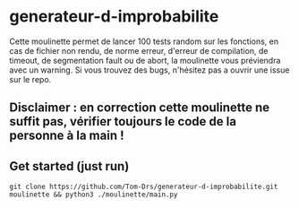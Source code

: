 # generateur-d-improbabilite

Cette moulinette permet de lancer 100 tests random sur les fonctions, en cas de fichier non rendu, de norme erreur, d'erreur de compilation, de timeout, de segmentation fault ou de abort, la moulinette vous préviendra avec un warning.
Si vous trouvez des bugs, n'hésitez pas a ouvrir une issue sur le repo.

## Disclaimer : en correction cette moulinette ne suffit pas, vérifier toujours le code de la personne à la main !


## Get started (just run)

```
git clone https://github.com/Tom-Drs/generateur-d-improbabilite.git moulinette && python3 ./moulinette/main.py
```
